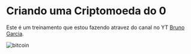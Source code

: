 # Criando uma Criptomoeda do 0

 Este é um treinamento que estou fazendo atravez do canal no YT [Bruno Garcia](https://www.youtube.com/user/xBrunoEly).
 
 ![bitcoin](https://s2.glbimg.com/eJKrPugzAtFXB9zh4nlxs5Y1ScU=/620x430/e.glbimg.com/og/ed/f/original/2019/03/28/bitcoin-3396302_1280.jpg)
